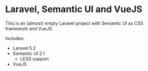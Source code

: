 # Laravel, Semantic UI and VueJS

This is an (almost) empty Laravel project with Semantic UI as CSS framework and VueJS.

Includes:
- Laravel 5.2
- Semantic UI 2.1
    - LESS support
- VueJS
